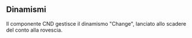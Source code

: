 ## Dinamismi
Il componente CND gestisce il dinamismo "Change", lanciato allo scadere del conto alla rovescia.

